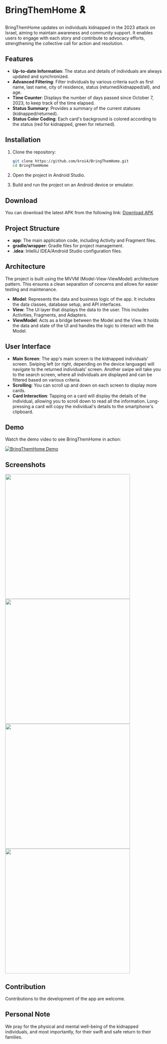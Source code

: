 # BringThemHome 🎗️

BringThemHome updates on individuals kidnapped in the 2023 attack on Israel, aiming to maintain awareness and community support. It enables users to engage with each story and contribute to advocacy efforts, strengthening the collective call for action and resolution.

## Features

- **Up-to-date Information**: The status and details of individuals are always updated and synchronized.
- **Advanced Filtering**: Filter individuals by various criteria such as first name, last name, city of residence, status (returned/kidnapped/all), and age.
- **Time Counter**: Displays the number of days passed since October 7, 2023, to keep track of the time elapsed.
- **Status Summary**: Provides a summary of the current statuses (kidnapped/returned).
- **Status Color Coding**: Each card's background is colored according to the status (red for kidnapped, green for returned).

## Installation

1. Clone the repository:
   ```sh
   git clone https://github.com/kroi4/BringThemHome.git
   cd BringThemHome
   ```

2. Open the project in Android Studio.

3. Build and run the project on an Android device or emulator.

## Download

You can download the latest APK from the following link:
[Download APK](https://drive.google.com/file/d/1_XGEF2490HsFdpQvW9BlE0iBxNthSu-T/view?usp=drive_link)

## Project Structure

- **app**: The main application code, including Activity and Fragment files.
- **gradle/wrapper**: Gradle files for project management.
- **.idea**: IntelliJ IDEA/Android Studio configuration files.

## Architecture

The project is built using the MVVM (Model-View-ViewModel) architecture pattern. This ensures a clean separation of concerns and allows for easier testing and maintenance.

- **Model**: Represents the data and business logic of the app. It includes the data classes, database setup, and API interfaces.
- **View**: The UI layer that displays the data to the user. This includes Activities, Fragments, and Adapters.
- **ViewModel**: Acts as a bridge between the Model and the View. It holds the data and state of the UI and handles the logic to interact with the Model.

## User Interface

- **Main Screen**: The app's main screen is the kidnapped individuals' screen. Swiping left (or right, depending on the device language) will navigate to the returned individuals' screen. Another swipe will take you to the search screen, where all individuals are displayed and can be filtered based on various criteria.
- **Scrolling**: You can scroll up and down on each screen to display more cards.
- **Card Interaction**: Tapping on a card will display the details of the individual, allowing you to scroll down to read all the information. Long-pressing a card will copy the individual's details to the smartphone's clipboard.

## Demo

Watch the demo video to see BringThemHome in action:

[![BringThemHome Demo](https://img.youtube.com/vi/yydZU4BZFRY/0.jpg)](https://youtu.be/yydZU4BZFRY)

## Screenshots

<img src="https://github.com/user-attachments/assets/cf6a0864-ff5e-4328-8fa0-a5706d27a53c" width="400"/>
<img src="https://github.com/user-attachments/assets/3f1d0559-f5e9-4944-a6ff-4b0ad21df21e" width="400"/>
<img src="https://github.com/user-attachments/assets/b10a18fe-a3ed-46d4-b7c2-24e5fc121bc0" width="400"/>
<img src="https://github.com/user-attachments/assets/0cc416f1-d573-40cb-920d-be75e4dcf120" width="400"/>

## Contribution

Contributions to the development of the app are welcome.

## Personal Note

We pray for the physical and mental well-being of the kidnapped individuals, and most importantly, for their swift and safe return to their families.
